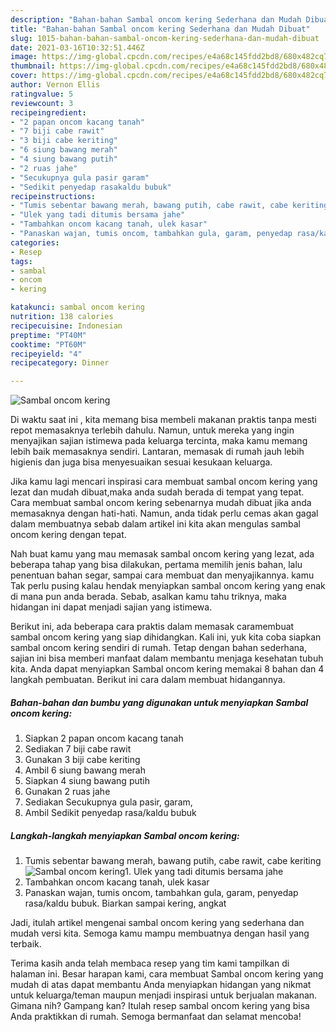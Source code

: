 ```yaml
---
description: "Bahan-bahan Sambal oncom kering Sederhana dan Mudah Dibuat"
title: "Bahan-bahan Sambal oncom kering Sederhana dan Mudah Dibuat"
slug: 1015-bahan-bahan-sambal-oncom-kering-sederhana-dan-mudah-dibuat
date: 2021-03-16T10:32:51.446Z
image: https://img-global.cpcdn.com/recipes/e4a68c145fdd2bd8/680x482cq70/sambal-oncom-kering-foto-resep-utama.jpg
thumbnail: https://img-global.cpcdn.com/recipes/e4a68c145fdd2bd8/680x482cq70/sambal-oncom-kering-foto-resep-utama.jpg
cover: https://img-global.cpcdn.com/recipes/e4a68c145fdd2bd8/680x482cq70/sambal-oncom-kering-foto-resep-utama.jpg
author: Vernon Ellis
ratingvalue: 5
reviewcount: 3
recipeingredient:
- "2 papan oncom kacang tanah"
- "7 biji cabe rawit"
- "3 biji cabe keriting"
- "6 siung bawang merah"
- "4 siung bawang putih"
- "2 ruas jahe"
- "Secukupnya gula pasir garam"
- "Sedikit penyedap rasakaldu bubuk"
recipeinstructions:
- "Tumis sebentar bawang merah, bawang putih, cabe rawit, cabe keriting"
- "Ulek yang tadi ditumis bersama jahe"
- "Tambahkan oncom kacang tanah, ulek kasar"
- "Panaskan wajan, tumis oncom, tambahkan gula, garam, penyedap rasa/kaldu bubuk. Biarkan sampai kering, angkat"
categories:
- Resep
tags:
- sambal
- oncom
- kering

katakunci: sambal oncom kering 
nutrition: 138 calories
recipecuisine: Indonesian
preptime: "PT40M"
cooktime: "PT60M"
recipeyield: "4"
recipecategory: Dinner

---
```



![Sambal oncom kering](https://img-global.cpcdn.com/recipes/e4a68c145fdd2bd8/680x482cq70/sambal-oncom-kering-foto-resep-utama.jpg)

Di waktu  saat ini , kita memang bisa membeli makanan praktis tanpa mesti repot memasaknya terlebih dahulu. Namun, untuk mereka yang ingin menyajikan sajian istimewa pada keluarga tercinta, maka kamu memang lebih baik memasaknya sendiri. Lantaran, memasak di rumah jauh lebih higienis dan juga bisa menyesuaikan sesuai kesukaan keluarga.

Jika kamu lagi mencari inspirasi cara membuat sambal oncom kering yang lezat dan mudah dibuat,maka anda sudah berada di tempat yang tepat. Cara membuat sambal oncom kering  sebenarnya mudah dibuat jika anda memasaknya dengan hati-hati. Namun, anda tidak perlu cemas akan gagal dalam membuatnya 
sebab dalam artikel ini kita akan mengulas sambal oncom kering dengan tepat.  



Nah buat kamu yang mau memasak sambal oncom kering yang lezat, ada beberapa tahap yang bisa dilakukan, pertama memilih jenis bahan, lalu penentuan bahan segar, sampai cara membuat dan menyajikannya. kamu Tak perlu pusing kalau hendak menyiapkan sambal oncom kering yang enak di mana pun anda berada. Sebab, asalkan kamu  tahu triknya, maka hidangan ini dapat menjadi sajian yang istimewa.

Berikut ini, ada beberapa cara praktis  dalam memasak caramembuat sambal oncom kering yang siap dihidangkan. Kali ini, yuk kita coba siapkan sambal oncom kering sendiri di rumah. Tetap dengan bahan sederhana, sajian ini bisa memberi manfaat dalam membantu menjaga kesehatan tubuh kita. Anda dapat menyiapkan Sambal oncom kering memakai 8 bahan dan 4 langkah pembuatan. Berikut ini cara dalam membuat hidangannya.

<!--inarticleads1-->

##### Bahan-bahan dan bumbu yang digunakan untuk menyiapkan Sambal oncom kering:

1. Siapkan 2 papan oncom kacang tanah
1. Sediakan 7 biji cabe rawit
1. Gunakan 3 biji cabe keriting
1. Ambil 6 siung bawang merah
1. Siapkan 4 siung bawang putih
1. Gunakan 2 ruas jahe
1. Sediakan Secukupnya gula pasir, garam,
1. Ambil Sedikit penyedap rasa/kaldu bubuk




<!--inarticleads2-->

##### Langkah-langkah menyiapkan Sambal oncom kering:

1. Tumis sebentar bawang merah, bawang putih, cabe rawit, cabe keriting
<img src="https://img-global.cpcdn.com/steps/b038c274aadb448f/160x128cq70/sambal-oncom-kering-langkah-memasak-1-foto.jpg" alt="Sambal oncom kering">1. Ulek yang tadi ditumis bersama jahe
1. Tambahkan oncom kacang tanah, ulek kasar
1. Panaskan wajan, tumis oncom, tambahkan gula, garam, penyedap rasa/kaldu bubuk. Biarkan sampai kering, angkat




Jadi, itulah artikel mengenai  sambal oncom kering  yang sederhana dan mudah versi kita. Semoga kamu mampu membuatnya dengan hasil yang terbaik. 

Terima kasih anda telah membaca resep yang tim kami tampilkan di halaman ini. Besar harapan kami, cara membuat  Sambal oncom kering yang mudah di atas dapat membantu Anda menyiapkan hidangan yang nikmat untuk keluarga/teman maupun menjadi inspirasi untuk berjualan makanan. Gimana nih? Gampang kan? Itulah resep sambal oncom kering yang bisa Anda praktikkan di rumah. Semoga bermanfaat dan selamat mencoba!

